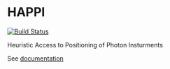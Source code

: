 HAPPI 
=====
[![Build Status](https://travis-ci.org/slaclab/happi.svg)](https://travis-ci.org/slaclab/happi)

Heuristic Access to Positioning of Photon Insturments

See [documentation](https://pswww.slac.stanford.edu/swdoc/releases/happi/current)
